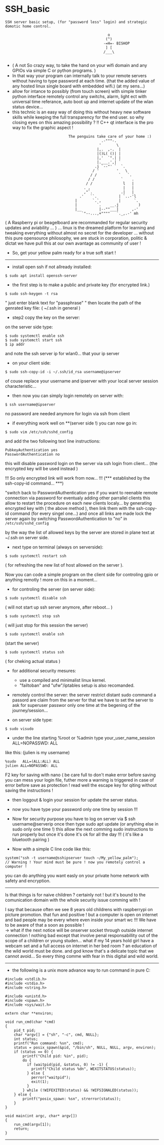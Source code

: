 # SSH_basic
```
SSH server basic setup, (for "password less" login) and strategic domotic home control.
                           
                                               o
                                              (^)
                                             -=H=- BISHOP
                                              ] [
                                             /___\
  
```
 * ( A not So crazy way, to take the hand on your wifi domain and any GPIOs via
 simple C or python programs. )
 * In that way your program can internally talk to your remote servers without 
 having to type password at each time.
 (that the added value of any hosted linux single board with embedded wifi.)
                                 (at my sens...)
 * allow for intance to possibly (from touch screen) with simple tinker python 
 interface remotely control any switchs, alarm, light ect with universal time referance, 
 auto boot up and internet update of the wlan status device...
 * this technic is an easy way of doing this without heavy new software skills 
 while keeping the full transparency for the end user. 
 so why closing eyes on this amazing possibility ? 
 !! C++ qt interface is the pro way to fix the graphic aspect !
```
                             The penguins take care of your home :)
                                            .-"""-.
                                           '       \
                                          |,.  ,-.  |
                                          |()L( ()| |
                                          |,'  `".| |
                                          |.___.',| `
                                         .j `--"' `  `.
                                        / '        '   \
                                       / /          `   `.
                                      / /            `    .
                                     / /              l   |
                                    . ,               |   |
                                    ,"`.             .|   |
                                  .'   ``.          | `..-'l
                                |       `.`,        |      `.
                                |         `.    __.j         )
                                |__        |--""___|      ,-'
                                   `"--...,+""""   `._,.-' mh
```
( A Raspberry pi or beagelboard are recommanded for regular security updates and aviability ... )
... linux is the dreamed platform for learning and tweaking everything without almost no secret for the developer ...
without this pure opensource philosophy, we are stuck in corporation, politic & dictat 
we have pull this at our own avantage as community of user !

* So, get your yellow palm ready for a true soft start !
		       
***********************************************************************************
* install open ssh if not allready installed:
```
$ sudo apt install openssh-server
```

* the first step is to make a public and private key (for encrypted link.)
```
$ sudo ssh-keygen -t rsa
```
" just enter blank text for "passphrase"
" then locate the path of the genrated key file: ( ~/.ssh in general )

* step2 copy the key on the server:

on the server side type:
```
$ sudo systemctl enable ssh 
$ sudo systemctl start ssh 
$ ip addr 
```
and note the ssh server ip for wlan0... that your ip server

* on your client side:
```
$ sudo ssh-copy-id -i ~/.ssh/id_rsa username@ipserver
```
of couse replace your username and ipserver with your local server session characteristic...

* then now you can simply login remotely on server with:
```
$ ssh username@ipserver 
```
no password are needed anymore for login via ssh from client

* if everything work well 
on **(server side !) you can now go in:
```
$ sudo vim /etc/ssh/sshd_config 
```
and add the two following text line instructions:

```
PubkeyAuthentication yes
PasswordAuthentication no
```
this will disable password login on the server via ssh login from client...
(the encrypted key will be used instead )

!!! So only encrypted link will work from now... !!!
(*** established by the ssh-copy-id command... ***)

"switch back to PasswordAuthentication yes if you want to reenable remote connection via 
password for eventualy adding other parrallel clients this allow to restart
the procedure on each new clients localy... by generating encrypted key with ( the above method ),
then link them with the ssh-copy-id command (for every singel one...)
and once all links are made lock the server again by switching 
PasswordAuthentication to "no" in ```/etc/ssh/sshd_config```

by the way the list of allowed keys by the server are stored in plane text 
at ~/.ssh on server side.

* next type on terminal (always on serverside):
```
$ sudo systemctl restart ssh
```
( for refreshing the new list of host allowed on the server ).

Now you can code a simple program on the client side for controling gpio or anything remotly !
more on this in a moment... 

* for controling the server (on server side):
```
$ sudo systemctl disable ssh
```
( will not start up ssh server anymore, after reboot... )
```
$ sudo systemctl stop ssh
```
( will just stop for this session the server)
```
$ sudo systemctl enable ssh
```
(start the server)
```
$ sudo systemctl status ssh    
```
( for cheking actual status )

* for additional security mesures:

   * use a compiled and minimalist linux kernel.
   * "failtoban" and "ufw"/iptables setup is also recomanded.
	
* remotely control the server:
the server restrict distant sudo command a passord are claim from the server
for that we have to set the server to ask for superuser passwor only one time at the
begening of the journey/session...

* on server side type:
```
$ sudo visudo 
```
* under the line starting %root or %admin type
your_user_name_session ALL=NOPASSWD: ALL

like this: (julien is my username)
```
%sudo   ALL=(ALL:ALL) ALL
julien ALL=NOPASSWD: ALL
```
F2 key for saving with nano ( be care full to don't make error before saving you can mess 
your login file, futher more a warning is triggered in case of error before save as protection ! 
read well the escape key for qiting without saving the instructions !

* then loggout & login your session for update the server status.

* now you have type your password only one time by session !!!

* Now for security purpose you have to log on server via $ ssh username@serverip 
once then type sudo apt update (or anything else in sudo only one time !) 
this allow the next comming sudo instructions to run properly 
but once it's done it's ok for all the day !!! ( it's like a bluetooth pairing )

* Now with a simple C line code like this:
```
system("ssh -t username@sshipserver touch ~/My_yellow_palm"); 
// Warning ! Your mind must be pure ! now you remotely control a computer !
```
you can do anything you want easly on your private home network with safety and encryption. 

*****************************************************************************************************
Is that things is for naive children ? certainly not ! but 
it's bound to the comunication domain with the whole security issue comming with ! 

I say that because often we see 8 years old childrens with raspberrypi on picture promotion. 
that fun and positive ! but a computer is open on internet and bad people may 
be every where even inside your smart wc !!! 
We have to be aware of that a soon as possible !   
-> what if the next notice will be onserver socket through outside internet connection !
nothing bad except that involve penal responsabillity out of the scope of a children or 
young studen... what if my 14 years hold girl have a webcam set and a full access on internet in her bed room ?
an education of the wild world must be done. and god know that's a delicate topic that we cannot avoid...
So every thing comme with fear in this digital and wild world.
******************************************************************************************************

* the following is a unix more advance way to run command in pure C:

```
#include <stdlib.h>
#include <stdio.h>
#include <string.h>

#include <unistd.h>
#include <spawn.h>
#include <sys/wait.h>

extern char **environ;

void run_cmd(char *cmd)
{
    pid_t pid;
    char *argv[] = {"sh", "-c", cmd, NULL};
    int status;
    printf("Run command: %sn", cmd);
    status = posix_spawn(&pid, "/bin/sh", NULL, NULL, argv, environ);
    if (status == 0) {
        printf("Child pid: %in", pid);
        do {
          if (waitpid(pid, &status, 0) != -1) {
            printf("Child status %dn", WEXITSTATUS(status));
          } else {
            perror("waitpid");
            exit(1);
          }
        } while (!WIFEXITED(status) && !WIFSIGNALED(status));
    } else {
        printf("posix_spawn: %sn", strerror(status));
    }
}

void main(int argc, char* argv[])
{
    run_cmd(argv[1]);
    return;
}
```
******************************************************************************
